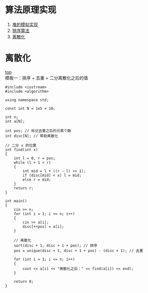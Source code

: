 # 算法原理实现
1. [堆的模拟实现](堆的模拟实现.md)   
2. [排序算法](排序.md)
3. [离散化](#离散化)



# 离散化
[top](#离散化)  
模板一：排序 + 去重 + 二分离散化之后的值
```
#include <iostream>
#include <algorithm>

using namespace std;

const int N = 1e5 + 10;

int n;
int a[N];

int pos; // 标记去重之后的元素个数
int disc[N]; // 帮助离散化

// 二分 x 的位置
int find(int x)
{
	int l = 0, r = pos;
	while (l + 1 < r)
	{
		int mid = l + ((r - l) >> 1);
		if (disc[mid] < x) l = mid;
		else r = mid;
	}
	return r;
}

int main()
{
	cin >> n;
	for (int i = 1; i <= n; i++)
	{
		cin >> a[i];
		disc[++pos] = a[i];
	}

	// 离散化
	sort(disc + 1, disc + 1 + pos); // 排序
	pos = unique(disc + 1, disc + 1 + pos) - (disc + 1); // 去重

	for (int i = 1; i <= n; i++)
	{
		cout << a[i] << "离散化之后：" << find(a[i]) << endl;
	}

	return 0;
}
```
